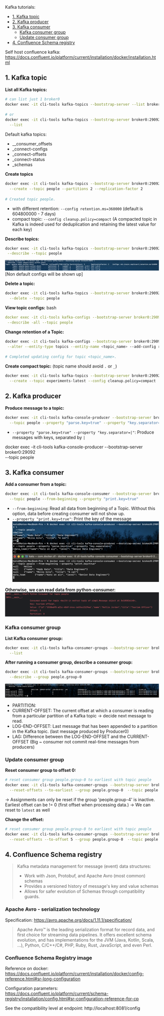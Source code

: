 Kafka tutorials:
<!-- TOC -->
  * [1. Kafka topic](#1-kafka-topic)
  * [2. Kafka producer](#2-kafka-producer)
  * [3. Kafka consumer](#3-kafka-consumer)
    * [Kafka consumer group](#kafka-consumer-group)
    * [Update consumer group](#update-consumer-group)
  * [4. Confluence Schema registry](#4-confluence-schema-registry)
<!-- TOC -->

Self host confluence kafka: https://docs.confluent.io/platform/current/installation/docker/installation.html

## 1. Kafka topic

**List all Kafka topics:**
```bash
# can list just 1 broker0
docker exec -it cli-tools kafka-topics --bootstrap-server --list broker0:29092  # ,broker1:29093,broker2:29094

# or
docker exec -it cli-tools kafka-topics --bootstrap-server broker0:29092 \
  --list
```

Default kafka topics:
- __consumer_offsets
- _connect-configs
- _connect-offsets
- _connect-status
- _schemas

**Create topics**
```bash
docker exec -it cli-tools kafka-topics --bootstrap-server broker0:29092 \
  --create --topic people --partitions 2 --replication-factor 2
  
# Created topic people.
```
- with different retention: `--config retention.ms=360000` (default is 604800000 - 7 days)
- compact topic: `--config cleanup.policy=compact` (A compacted topic in Kafka is indeed used for deduplication and retaining the latest value for each key)

**Describe topics:**
```bash
docker exec -it cli-tools kafka-topics --bootstrap-server broker0:29092 \
 --describe --topic people
```
![retention-config.png](media%2Fretention-config.png)
[Non default configs will be shown up]

**Delete a topic:**
```bash
docker exec -it cli-tools kafka-topics --bootstrap-server broker0:29092 \
  --delete --topic people
```

**View topic configs:**
bash
```yaml
docker exec -it cli-tools kafka-configs --bootstrap-server broker0:29092 \
 --describe -all --topic people
```

**Change retention of a Topic:**
```bash
docker exec -it cli-tools kafka-configs --bootstrap-server broker0:29092 \
 --alter --entity-type topics --entity-name <topic_name> --add-config retention.ms=50000
 
# Completed updating config for topic <topic_name>.
```

**Create compact topic:** (topic name should avoid `.` or `_`)
```bash
docker exec -it cli-tools kafka-topics --bootstrap-server broker0:29092 \
  --create --topic experiments-latest --config cleanup.policy=compact
```

##  2. Kafka producer
**Produce message to a topic:**
```bash
docker exec -it cli-tools kafka-console-producer --bootstrap-server broker0:29092 \
  --topic people --property "parse.key=true" --property "key.separator=|"
```
- `--property "parse.key=true" --property "key.separator=|"`: Produce messages with keys, separated by `|`

docker exec -it cli-tools kafka-console-producer --bootstrap-server broker0:29092 \
  --topic people

## 3. Kafka consumer
**Add a consumer from a topic:**
```bash
docker exec -it cli-tools kafka-console-consumer --bootstrap-server broker0:29092 \
  --topic people --from-beginning --property "print.key=true"
```
- `--from-beginning`: Read all data from beginning of a Topic. Without this option, data before creating consumer will not show up.
- `--property "print.key=true"`: Print the key of the message
![kafka-cli-producer.png](media%2Fkafka-cli-producer.png)

**Otherwise, we can read data from python-consumer:**
![kafka-python-consumer.png](media%2Fkafka-python-consumer.png)

### Kafka consumer group
**List Kafka consumer group:**
```bash
docker exec -it cli-tools kafka-consumer-groups --bootstrap-server broker0:29092 \
  --list
```

**After running a consumer group, describe a consumer group:**
```bash
docker exec -it cli-tools kafka-consumer-groups --bootstrap-server broker0:29092 \
  --describe --group people.group-0
```
![describe-consumer-gr.png](media%2Fdescribe-consumer-gr.png)
- PARTITION:
- CURRENT-OFFSET: The current offset at which a consumer is reading from a particular partition of a Kafka topic -> decide next message to read.
- LOG-END-OFFSET: Last message that has been appended to a partition in the Kafka topic. (last message produced by Producer0)
- LAG: Difference between the LOG-END-OFFSET and the CURRENT-OFFSET (Big ~ consumer not commit real-time messages from producers)

### Update consumer group

**Reset consumer group to offset 0:**
```bash
# reset consumer group people.group-0 to earliest with topic people
docker exec -it cli-tools kafka-consumer-groups --bootstrap-server broker0:29092 \
  --reset-offsets --to-earliest --group people.group-0  --topic people -execute
```
-> Assignments can only be reset if the group 'people.group-4' is inactive. Earliest offset can be != 0 (first offset when processing data.)
-> We can reset to `latest` as well

**Change the offset:**
```bash
# reset consumer group people.group-0 to earliest with topic people
docker exec -it cli-tools kafka-consumer-groups --bootstrap-server broker0:29092 \
  --reset-offsets --to-offset 5 --group people.group-0  --topic people -execute
```

## 4. Confluence Schema registry
> Kafka metadata management for message (event) data structures:
> - Work with Json, Protobuf, and Apache Avro (most common) schemas
> - Provides a versioned history of message's key and value schemas
> - Allows for safer evolution of Schemas through compatibility guards.

### Apache Avro - serialization technology
Specification: https://avro.apache.org/docs/1.11.1/specification/
> Apache Avro™ is the leading serialization format for record data, and first choice for streaming data pipelines. 
> It offers excellent schema evolution, and has implementations for the JVM (Java, Kotlin, Scala, …), Python, C/C++/C#, PHP, Ruby, Rust, JavaScript, and even Perl.

### Confluence Schema Registry image
Reference on docker: https://docs.confluent.io/platform/current/installation/docker/config-reference.html#sr-long-configuration

Configuration parameters: https://docs.confluent.io/platform/current/schema-registry/installation/config.html#sr-configuration-reference-for-cp

See the compatibility level at endpoint: http://localhost:8081/config